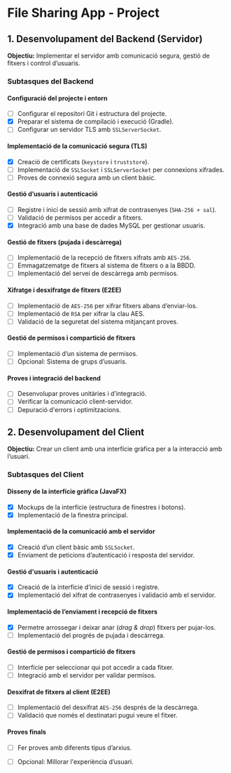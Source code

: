 # File Sharing App - Project

## 1. Desenvolupament del Backend (Servidor)
**Objectiu:** Implementar el servidor amb comunicació segura, gestió de fitxers i control d’usuaris.

### Subtasques del Backend  
#### Configuració del projecte i entorn
- [ ] Configurar el repositori Git i estructura del projecte.
- [x] Preparar el sistema de compilació i execució (Gradle).
- [ ] Configurar un servidor TLS amb `SSLServerSocket`.

#### Implementació de la comunicació segura (TLS)
- [x] Creació de certificats (`keystore` i `truststore`).
- [ ] Implementació de `SSLSocket` i `SSLServerSocket` per connexions xifrades.
- [ ] Proves de connexió segura amb un client bàsic.

#### Gestió d’usuaris i autenticació
- [ ] Registre i inici de sessió amb xifrat de contrasenyes (`SHA-256 + sal`).
- [ ] Validació de permisos per accedir a fitxers.
- [x] Integració amb una base de dades MySQL per gestionar usuaris.

#### Gestió de fitxers (pujada i descàrrega)
- [ ] Implementació de la recepció de fitxers xifrats amb `AES-256`.
- [ ] Emmagatzematge de fitxers al sistema de fitxers o a la BBDD.
- [ ] Implementació del servei de descàrrega amb permisos.

#### Xifratge i desxifratge de fitxers (E2EE)
- [ ] Implementació de `AES-256` per xifrar fitxers abans d’enviar-los.
- [ ] Implementació de `RSA` per xifrar la clau AES.
- [ ] Validació de la seguretat del sistema mitjançant proves.

#### Gestió de permisos i compartició de fitxers
- [ ] Implementació d’un sistema de permisos.
- [ ] Opcional: Sistema de grups d’usuaris.

#### Proves i integració del backend
- [ ] Desenvolupar proves unitàries i d’integració.
- [ ] Verificar la comunicació client-servidor.
- [ ] Depuració d'errors i optimitzacions.

## 2. Desenvolupament del Client
**Objectiu:** Crear un client amb una interfície gràfica per a la interacció amb l’usuari.

### Subtasques del Client  
#### Disseny de la interfície gràfica (JavaFX)
- [X] Mockups de la interfície (estructura de finestres i botons).
- [x] Implementació de la finestra principal.

#### Implementació de la comunicació amb el servidor
- [x] Creació d’un client bàsic amb `SSLSocket`.
- [x] Enviament de peticions d’autenticació i resposta del servidor.

#### Gestió d'usuaris i autenticació
- [x] Creació de la interfície d’inici de sessió i registre.
- [x] Implementació del xifrat de contrasenyes i validació amb el servidor.

#### Implementació de l’enviament i recepció de fitxers
- [x] Permetre arrossegar i deixar anar (*drag & drop*) fitxers per pujar-los.
- [ ] Implementació del progrés de pujada i descàrrega.

#### Gestió de permisos i compartició de fitxers
- [ ] Interfície per seleccionar qui pot accedir a cada fitxer.
- [ ] Integració amb el servidor per validar permisos.

#### Desxifrat de fitxers al client (E2EE)
- [ ] Implementació del desxifrat `AES-256` després de la descàrrega.
- [ ] Validació que només el destinatari pugui veure el fitxer.

#### Proves finals
- [ ] Fer proves amb diferents tipus d’arxius.
- [ ] Opcional: Millorar l'experiència d’usuari.

